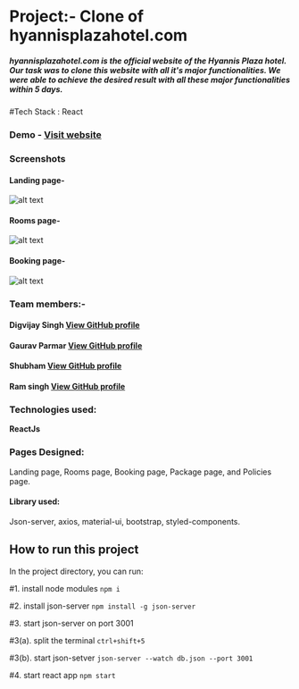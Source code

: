 # Project:- Clone of hyannisplazahotel.com
##### hyannisplazahotel.com is the official website of the Hyannis Plaza hotel. Our task was to clone this website with all it's major functionalities. We were able to achieve the desired result with all these major functionalities within 5 days.

#Tech Stack : React

### Demo - [Visit website](https://hyannisplaza.netlify.app/)

### Screenshots
#### Landing page-
![alt text](https://github.com/vshubhams/Hyannis-Plaza/blob/master/public/screenshots/Screenshot%20(491).png)
#### Rooms page-
![alt text](https://github.com/vshubhams/Hyannis-Plaza/blob/master/public/screenshots/Screenshot%20(493).png)
#### Booking page-
![alt text](https://github.com/vshubhams/Hyannis-Plaza/blob/master/public/screenshots/Screenshot%20(495).png)

### Team members:-
#### Digvijay Singh [View GitHub profile](https://github.com/digvijay30786)
#### Gaurav Parmar [View GitHub profile](https://github.com/Gaurav6291)
#### Shubham [View GitHub profile](https://github.com/vshubhams)
#### Ram singh  [View GitHub profile](https://github.com/ramsingh10497)
### Technologies used:
**ReactJs**
### Pages Designed:
Landing page, Rooms page, Booking page, Package page, and Policies page.
#### Library used:
Json-server, axios, material-ui, bootstrap, styled-components.

## How to run this project

In the project directory, you can run:

#1. install node modules `npm i`

#2. install json-server `npm install -g json-server`

#3. start json-server on port 3001

#3(a). split the terminal `ctrl+shift+5`

#3(b). start json-setver `json-server --watch db.json --port 3001`

#4. start react app `npm start`
